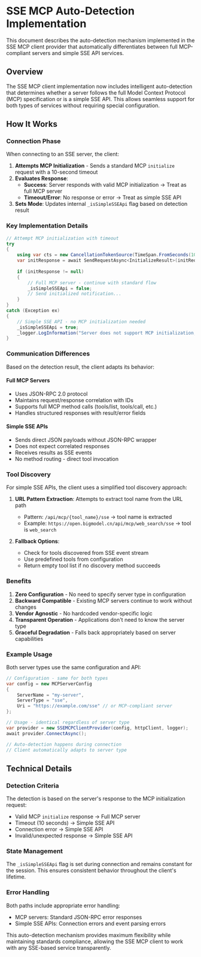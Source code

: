 # SSE MCP Auto-Detection Implementation

This document describes the auto-detection mechanism implemented in the SSE MCP client provider that automatically differentiates between full MCP-compliant servers and simple SSE API services.

## Overview

The SSE MCP client implementation now includes intelligent auto-detection that determines whether a server follows the full Model Context Protocol (MCP) specification or is a simple SSE API. This allows seamless support for both types of services without requiring special configuration.

## How It Works

### Connection Phase

When connecting to an SSE server, the client:

1. **Attempts MCP Initialization** - Sends a standard MCP `initialize` request with a 10-second timeout
2. **Evaluates Response**:
   - **Success**: Server responds with valid MCP initialization → Treat as full MCP server
   - **Timeout/Error**: No response or error → Treat as simple SSE API
3. **Sets Mode**: Updates internal `_isSimpleSSEApi` flag based on detection result

### Key Implementation Details

```csharp
// Attempt MCP initialization with timeout
try 
{
    using var cts = new CancellationTokenSource(TimeSpan.FromSeconds(10));
    var initResponse = await SendRequestAsync<InitializeResult>(initRequest, cts.Token);
    
    if (initResponse != null)
    {
        // Full MCP server - continue with standard flow
        _isSimpleSSEApi = false;
        // Send initialized notification...
    }
}
catch (Exception ex)
{
    // Simple SSE API - no MCP initialization needed
    _isSimpleSSEApi = true;
    _logger.LogInformation("Server does not support MCP initialization, treating as simple SSE API");
}
```

### Communication Differences

Based on the detection result, the client adapts its behavior:

#### Full MCP Servers
- Uses JSON-RPC 2.0 protocol
- Maintains request/response correlation with IDs
- Supports full MCP method calls (tools/list, tools/call, etc.)
- Handles structured responses with result/error fields

#### Simple SSE APIs  
- Sends direct JSON payloads without JSON-RPC wrapper
- Does not expect correlated responses
- Receives results as SSE events
- No method routing - direct tool invocation

### Tool Discovery

For simple SSE APIs, the client uses a simplified tool discovery approach:

1. **URL Pattern Extraction**: Attempts to extract tool name from the URL path
   - Pattern: `/api/mcp/{tool_name}/sse` → tool name is extracted
   - Example: `https://open.bigmodel.cn/api/mcp/web_search/sse` → tool is `web_search`

2. **Fallback Options**:
   - Check for tools discovered from SSE event stream
   - Use predefined tools from configuration
   - Return empty tool list if no discovery method succeeds

### Benefits

1. **Zero Configuration** - No need to specify server type in configuration
2. **Backward Compatible** - Existing MCP servers continue to work without changes  
3. **Vendor Agnostic** - No hardcoded vendor-specific logic
4. **Transparent Operation** - Applications don't need to know the server type
5. **Graceful Degradation** - Falls back appropriately based on server capabilities

### Example Usage

Both server types use the same configuration and API:

```csharp
// Configuration - same for both types
var config = new MCPServerConfig
{
    ServerName = "my-server",
    ServerType = "sse",
    Uri = "https://example.com/sse" // or MCP-compliant server
};

// Usage - identical regardless of server type
var provider = new SSEMCPClientProvider(config, httpClient, logger);
await provider.ConnectAsync();

// Auto-detection happens during connection
// Client automatically adapts to server type
```

## Technical Details

### Detection Criteria

The detection is based on the server's response to the MCP initialization request:
- Valid MCP `initialize` response → Full MCP server
- Timeout (10 seconds) → Simple SSE API
- Connection error → Simple SSE API
- Invalid/unexpected response → Simple SSE API

### State Management

The `_isSimpleSSEApi` flag is set during connection and remains constant for the session. This ensures consistent behavior throughout the client's lifetime.

### Error Handling

Both paths include appropriate error handling:
- MCP servers: Standard JSON-RPC error responses
- Simple SSE APIs: Connection errors and event parsing errors

This auto-detection mechanism provides maximum flexibility while maintaining standards compliance, allowing the SSE MCP client to work with any SSE-based service transparently. 